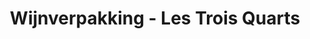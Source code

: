 ---
title: "Wijnverpakking - Les Trois Quarts"
slug: "packshot-wijn"
description: "Als een van de opdrachten in de
              derde schijf, moesten de studenten
              een wijnverpakking maken
              over een grafisch vormgever.<br><br>
              Quinten Braem heeft gekozen om
              deze te benaderen met een strak
              design. Simplicity is beauty. Dit
              strak design in combinatie met de
              pastel kleuren, zorgen voor een
              heel geslaagd eindresultaat."
type: "intern"
members:
    - name: "Quinten Braem"
      direction: "Cross-Media Ontwerp"
      subdirection: "Photo Design"
      disk: "3e Schijf"
thumbnail:
    url: "thumbnail.jpg"
    alt: ""
    height: 1
    width: 1
    text-color: "ee655d"
    background-color: "ee655d"
media:
    - url: "1_logo.jpg"
      type: "image"
      text: "De studenten in de derde schijf, moesten een branding doen rond wijn. Dit houdt in: een etiket ontwerpen,
             de bijhorende verpakking en noem maar op."
    - url: "2_packshot_wijn.jpg"
      type: "image"
      text: "Deze samenvoegen moet voor een mooi presentatiebeeld zorgen, waarin je mooi de samenhang ziet van het
             etiket en de verpakking."
    - url: "3_packshot_wijn_2.jpg"
      type: "image"
created: 20/01/2017
order: 14
---